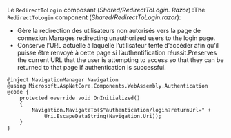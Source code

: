 <span data-ttu-id="41228-101">Le `RedirectToLogin` composant (*Shared/RedirectToLogin. Razor*) :</span><span class="sxs-lookup"><span data-stu-id="41228-101">The `RedirectToLogin` component (*Shared/RedirectToLogin.razor*):</span></span>

* <span data-ttu-id="41228-102">Gère la redirection des utilisateurs non autorisés vers la page de connexion.</span><span class="sxs-lookup"><span data-stu-id="41228-102">Manages redirecting unauthorized users to the login page.</span></span>
* <span data-ttu-id="41228-103">Conserve l’URL actuelle à laquelle l’utilisateur tente d’accéder afin qu’il puisse être renvoyé à cette page si l’authentification réussit.</span><span class="sxs-lookup"><span data-stu-id="41228-103">Preserves the current URL that the user is attempting to access so that they can be returned to that page if authentication is successful.</span></span>

```razor
@inject NavigationManager Navigation
@using Microsoft.AspNetCore.Components.WebAssembly.Authentication
@code {
    protected override void OnInitialized()
    {
        Navigation.NavigateTo($"authentication/login?returnUrl=" +
            Uri.EscapeDataString(Navigation.Uri));
    }
}
```
